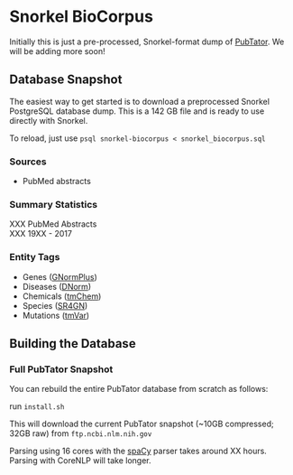 # Snorkel BioCorpus

Initially this is just a pre-processed, Snorkel-format dump of [PubTator](https://www.ncbi.nlm.nih.gov/CBBresearch/Lu/Demo/PubTator/). 
We will be adding more soon!

## Database Snapshot

The easiest way to get started is to download a preprocessed Snorkel PostgreSQL database dump. This is a 142 GB file and is ready to use directly with Snorkel. 

To reload, just use `psql snorkel-biocorpus < snorkel_biocorpus.sql`

### Sources
* PubMed abstracts

### Summary Statistics

XXX PubMed Abstracts  
XXX 19XX - 2017

### Entity Tags
* Genes ([GNormPlus](https://www.ncbi.nlm.nih.gov/research/bionlp/Tools/GNormPlus/))
* Diseases ([DNorm](https://www.ncbi.nlm.nih.gov/research/bionlp/Tools/DNorm/))
* Chemicals ([tmChem](https://www.ncbi.nlm.nih.gov/research/bionlp/Tools/tmChem/))
* Species ([SR4GN](https://www.ncbi.nlm.nih.gov/research/bionlp/Tools/sr4gn/))
* Mutations ([tmVar](https://www.ncbi.nlm.nih.gov/research/bionlp/Tools/tmvar/))


## Building the Database


### Full PubTator Snapshot

You can rebuild the entire PubTator database from scratch as follows:

run `install.sh`

This will download the current PubTator snapshot (~10GB compressed; 32GB raw) from `ftp.ncbi.nlm.nih.gov`

Parsing using 16 cores with the [spaCy]() parser takes around XX hours. Parsing with CoreNLP will take longer. 



